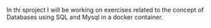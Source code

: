 In thi sproject I will be working on exercises related to the concept of Databases using SQL and Mysql in a docker container.  